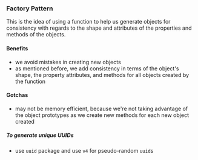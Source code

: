 ### Factory Pattern

This is the idea of using a function to help us generate objects for consistency with
regards to the shape and attributes of the properties and methods of the objects.

#### Benefits
- we avoid mistakes in creating new objects
- as mentioned before, we add consistency in terms of the object's shape, the
property attributes, and methods for all objects created by the function

#### Gotchas
- may not be memory efficient, because we're not taking advantage of the object
prototypes as we create new methods for each new object created


##### To generate unique UUIDs
- use `uuid` package and use `v4` for pseudo-random `uuid`s
